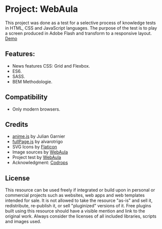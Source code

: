 # Project: WebAula
This project was done as a test for a selective process of knowledge tests in HTML, CSS and JavaScript languages. The purpose of the test is to play a screen produced in Adobe Flash and transform to a responsive layout.
[Demo](https://lekobarros.github.io/pjwebaula)

## Features:
- News features CSS: Grid and Flexbox.
- ES6.
- SASS.
- BEM Methodologie.

## Compatibility
- Only modern browsers.

## Credits
- [anime.js](http://animejs.com/) by Julian Garnier
- [fullPage.js](https://github.com/alvarotrigo/fullPage.js/) by alvarotrigo
- SVG Icons by [Flaticon](https://www.flaticon.com)
- Image sources by [WebAula](http://webaula.com.br/)
- Project test by [WebAula](http://webaula.com.br/)
- Acknowledgment: [Codrops](http://www.codrops.com)

## License
This resource can be used freely if integrated or build upon in personal or commercial projects such as websites, web apps and web templates intended for sale. It is not allowed to take the resource "as-is" and sell it, redistribute, re-publish it, or sell "pluginized" versions of it. Free plugins built using this resource should have a visible mention and link to the original work. Always consider the licenses of all included libraries, scripts and images used.